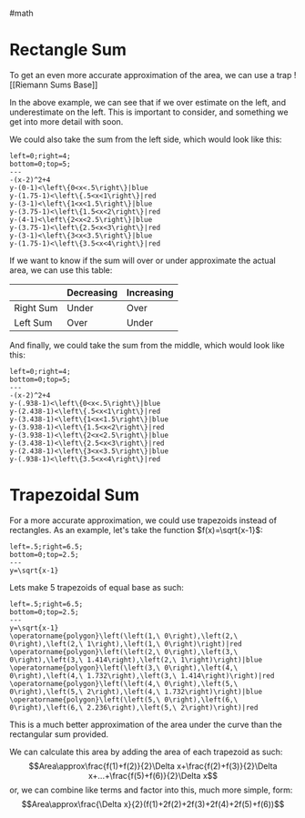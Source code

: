 #math 
# Rectangle Sum
To get an even more accurate approximation of the area, we can use a trap
![[Riemann Sums Base]]

In the above example, we can see that if we over estimate on the left, and underestimate on the left. This is important to consider, and something we get into more detail with soon. 

We could also take the sum from the left side, which would look like this:
```desmos-graph
left=0;right=4;
bottom=0;top=5;
---
-(x-2)^2+4
y-(0-1)<\left\{0<x<.5\right\}|blue
y-(1.75-1)<\left\{.5<x<1\right\}|red
y-(3-1)<\left\{1<x<1.5\right\}|blue
y-(3.75-1)<\left\{1.5<x<2\right\}|red
y-(4-1)<\left\{2<x<2.5\right\}|blue
y-(3.75-1)<\left\{2.5<x<3\right\}|red
y-(3-1)<\left\{3<x<3.5\right\}|blue
y-(1.75-1)<\left\{3.5<x<4\right\}|red
```

If we want to know if the sum will over or under approximate the actual area, we can use this table:

|           | Decreasing | Increasing |
| --------- | ---------- | ---------- |
| Right Sum  | Under      | Over       |
| Left Sum | Over       | Under      |

And finally, we could take the sum from the middle, which would look like this:
```desmos-graph
left=0;right=4;
bottom=0;top=5;
---
-(x-2)^2+4
y-(.938-1)<\left\{0<x<.5\right\}|blue
y-(2.438-1)<\left\{.5<x<1\right\}|red
y-(3.438-1)<\left\{1<x<1.5\right\}|blue
y-(3.938-1)<\left\{1.5<x<2\right\}|red
y-(3.938-1)<\left\{2<x<2.5\right\}|blue
y-(3.438-1)<\left\{2.5<x<3\right\}|red
y-(2.438-1)<\left\{3<x<3.5\right\}|blue
y-(.938-1)<\left\{3.5<x<4\right\}|red
```

# Trapezoidal Sum
For a more accurate approximation, we could use trapezoids instead of rectangles. As an example, let's take the function $f(x)=\sqrt{x-1}$:
```desmos-graph
left=.5;right=6.5;
bottom=0;top=2.5;
---
y=\sqrt{x-1}
```
Lets make 5 trapezoids of equal base as such:
```desmos-graph
left=.5;right=6.5;
bottom=0;top=2.5;
---
y=\sqrt{x-1}
\operatorname{polygon}\left(\left(1,\ 0\right),\left(2,\ 0\right),\left(2,\ 1\right),\left(1,\ 0\right)\right)|red
\operatorname{polygon}\left(\left(2,\ 0\right),\left(3,\ 0\right),\left(3,\ 1.414\right),\left(2,\ 1\right)\right)|blue
\operatorname{polygon}\left(\left(3,\ 0\right),\left(4,\ 0\right),\left(4,\ 1.732\right),\left(3,\ 1.414\right)\right)|red
\operatorname{polygon}\left(\left(4,\ 0\right),\left(5,\ 0\right),\left(5,\ 2\right),\left(4,\ 1.732\right)\right)|blue
\operatorname{polygon}\left(\left(5,\ 0\right),\left(6,\ 0\right),\left(6,\ 2.236\right),\left(5,\ 2\right)\right)|red
```
This is a much better approximation of the area under the curve than the rectangular sum provided. 

We can calculate this area by adding the area of each trapezoid as such: $$Area\approx\frac{f(1)+f(2)}{2}\Delta x+\frac{f(2)+f(3)}{2}\Delta x+...+\frac{f(5)+f(6)}{2}\Delta x$$
or, we can combine like terms and factor into this, much more simple, form: $$Area\approx\frac{\Delta x}{2}(f(1)+2f(2)+2f(3)+2f(4)+2f(5)+f(6))$$
